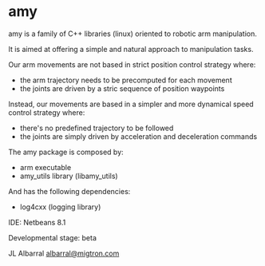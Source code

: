 # amy

amy is a family of C++ libraries (linux) oriented to robotic arm manipulation. 

It is aimed at offering a simple and natural approach to manipulation tasks. 

Our arm movements are not based in strict position control strategy where:
- the arm trajectory needs to be precomputed for each movement
- the joints are driven by a stric sequence of position waypoints

Instead, our movements are based in a simpler and more dynamical speed control strategy where:
- there's no predefined trajectory to be followed
- the joints are simply driven by acceleration and deceleration commands

The amy package is composed by:
- arm executable
- amy_utils library (libamy_utils)

And has the following dependencies:
- log4cxx (logging library)

IDE: Netbeans 8.1

Developmental stage: beta


JL Albarral
albarral@migtron.com

